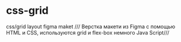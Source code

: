 # css-grid
css/grid  layout figma maket ///
Верстка макети из Figma  с помощью HTML и CSS, используются grid и flex-box немного Java Script///
